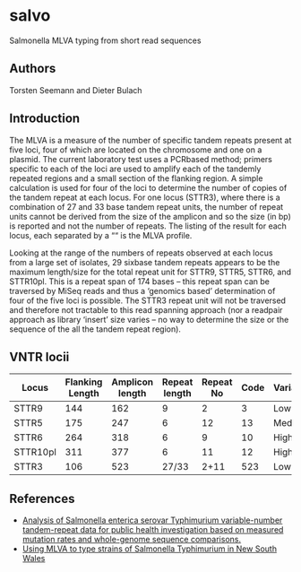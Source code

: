 # salvo
Salmonella MLVA typing from short read sequences

## Authors

Torsten Seemann and Dieter Bulach

## Introduction

The MLVA is a measure of the number of specific tandem repeats present at five loci, four of which
are located on the chromosome and one on a plasmid. The current laboratory test uses a PCR­based 
method; primers specific to each of the loci are used to amplify each of the tandemly repeated regions 
and a small section of the flanking region. A simple calculation is used for four of the loci to determine 
the number of copies of the tandem repeat at each locus. For one locus (STTR3), where there is a 
combination of 27 and 33 base tandem repeat units, the number of repeat units cannot be derived 
from the size of the amplicon and so the size (in bp) is reported and not the number of repeats. The 
listing of the result for each locus, each separated by a “­“ is the MLVA profile. 

Looking at the range of 
the numbers of repeats observed at each locus from a large set of isolates, 29 six­base tandem 
repeats appears to be the maximum length/size for the total repeat unit for STTR9, STTR5, STTR6, 
and STTR10pl. This is a repeat span of 174 bases – this repeat span can be traversed by MiSeq 
reads and thus a ‘genomics based’ determination of four of the five loci is possible. The STTR3 repeat 
unit will not be traversed and therefore not tractable to this read spanning approach (nor a read­pair 
approach as library ‘insert’ size varies – no way to determine the size or the sequence of the all the 
tandem repeat region).

## VNTR locii

Locus | Flanking Length | Amplicon length | Repeat length | Repeat No | Code | Variability
------|-----------------|-----------------|---------------|-----------|------|------------
STTR9 | 144 | 162 | 9 | 2 | 3 | Low
STTR5 | 175 | 247 | 6 | 12 | 13 | Medium
STTR6 | 264 | 318 | 6 | 9 | 10 | High
STTR10pl | 311 | 377 | 6 | 11 | 12 | High
STTR3 | 106 | 523 | 27/33 | 2+11 | 523 | Low

## References

* [Analysis of Salmonella enterica serovar Typhimurium variable-number tandem-repeat data for public health investigation based on measured mutation rates and whole-genome sequence comparisons.](http://www.ncbi.nlm.nih.gov/pubmed/24957617)
* [Using MLVA to type strains of Salmonella Typhimurium in New South Wales](http://www.ncbi.nlm.nih.gov/pubmed/18361866)

